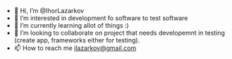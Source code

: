 - 👋 Hi, I’m @IhorLazarkov
- 👀 I’m interested in development fo software to test software
- 🌱 I’m currently learning allot of things :)
- 💞️ I’m looking to collaborate on project that needs developemnt in testing (create app, frameworks either for testing).
- 📫 How to reach me ilazarkov@gmail.com

<!---
IhorLazarkov/IhorLazarkov is a ✨ special ✨ repository because its `README.md` (this file) appears on your GitHub profile.
You can click the Preview link to take a look at your changes.
--->
